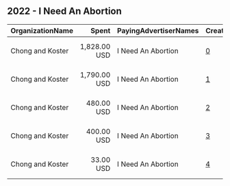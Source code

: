 ## 2022 - I Need An Abortion 
|OrganizationName|Spent|PayingAdvertiserNames|CreativeUrls|Impressions|Genders|AgeBrackets|CountryCodes|BillingAddresses|CandidateBallotInformation|
|:---|---:|:---|:---|---:|:---|:---|:---|:---|:---|
|Chong and Koster|1,828.00 USD|I Need An Abortion|[0](https://www.snap.com/political-ads/asset/f8571caccfc5908866bae6a04f50999b01e1742f7e637b2383aa00bb2db6872a?mediaType=mp4)|2,718,282|FEMALE|25-|united states|"1640 Rhode Island Ave. NW, Suite 600,Washington,20036,US"||
|Chong and Koster|1,790.00 USD|I Need An Abortion|[1](https://www.snap.com/political-ads/asset/d224c52bc15464e37da2d63bff18a49bd6526663db1a76f495dedf7df6c2ee5c?mediaType=mp4)|2,632,928|FEMALE|25-|united states|"1640 Rhode Island Ave. NW, Suite 600,Washington,20036,US"||
|Chong and Koster|480.00 USD|I Need An Abortion|[2](https://www.snap.com/political-ads/asset/bef80c8ef3f7bf6dc9a2a8d6ea1a37ef3258b995870c23328444e2e214a62695?mediaType=mp4)|778,130|FEMALE|25-|united states|"1640 Rhode Island Ave. NW, Suite 600,Washington,20036,US"||
|Chong and Koster|400.00 USD|I Need An Abortion|[3](https://www.snap.com/political-ads/asset/f49cc92a48a93f39ad19f6c716589561041f158d849f72f23a26c7ccb27847d3?mediaType=mp4)|651,207|FEMALE|25-|united states|"1640 Rhode Island Ave. NW, Suite 600,Washington,20036,US"||
|Chong and Koster|33.00 USD|I Need An Abortion|[4](https://www.snap.com/political-ads/asset/2f2b5ea9706e72bfc0ba750e82ff45479e177bd086670e989de0c42e0d08b79d?mediaType=mp4)|30,879||25-|united states|"1640 Rhode Island Ave. NW, Suite 600,Washington,20036,US"||
